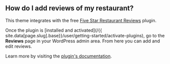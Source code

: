 ## <a name="reviews"></a> How do I add reviews of my restaurant?

This theme integrates with the free [Five Star Restaurant Reviews](http://wordpress.org/plugins/good-reviews-wp/) plugin.

Once the plugin is [installed and activated](/{{ site.data[page.slug].base}}/user/getting-started/activate-plugins), go to the **Reviews** page in your WordPress admin area. From here you can add and edit reviews.

Learn more by visiting the [plugin's documentation](/plugins/good-reviews-wp).
